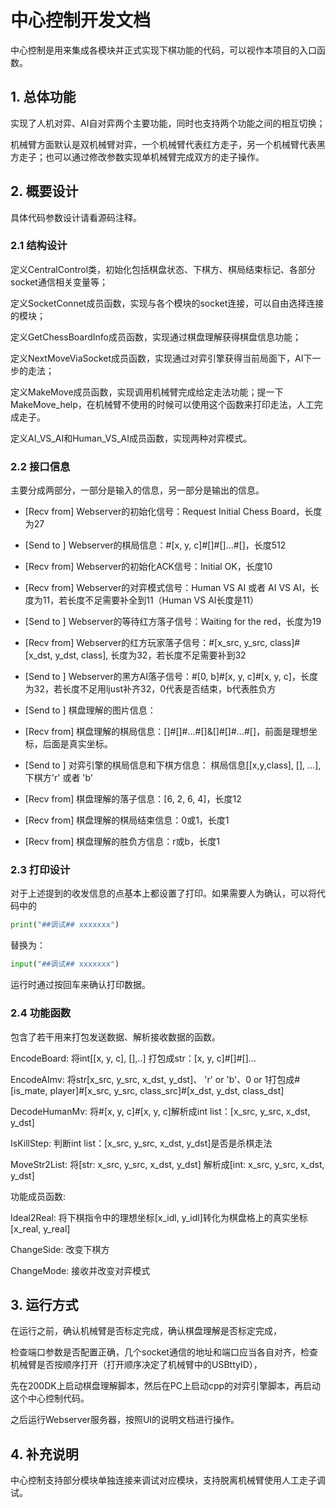 # 中心控制开发文档

中心控制是用来集成各模块并正式实现下棋功能的代码，可以视作本项目的入口函数。

## 1. 总体功能

实现了人机对弈、AI自对弈两个主要功能，同时也支持两个功能之间的相互切换；

机械臂方面默认是双机械臂对弈，一个机械臂代表红方走子，另一个机械臂代表黑方走子；也可以通过修改参数实现单机械臂完成双方的走子操作。

## 2. 概要设计

具体代码参数设计请看源码注释。

### 2.1 结构设计

定义CentralControl类，初始化包括棋盘状态、下棋方、棋局结束标记、各部分socket通信相关变量等；

定义SocketConnet成员函数，实现与各个模块的socket连接，可以自由选择连接的模块；

定义GetChessBoardInfo成员函数，实现通过棋盘理解获得棋盘信息功能；

定义NextMoveViaSocket成员函数，实现通过对弈引擎获得当前局面下，AI下一步的走法；

定义MakeMove成员函数，实现调用机械臂完成给定走法功能；提一下MakeMove_help，在机械臂不使用的时候可以使用这个函数来打印走法，人工完成走子。

定义AI_VS_AI和Human_VS_AI成员函数，实现两种对弈模式。

### 2.2 接口信息

主要分成两部分，一部分是输入的信息，另一部分是输出的信息。

- [Recv from] Webserver的初始化信号：Request Initial Chess Board，长度为27
- [Send to  ] Webserver的棋局信息：#[x, y, c]#[]#[]...#[]，长度512
- [Recv from] Webserver的初始化ACK信号：Initial OK，长度10
- [Recv from] Webserver的对弈模式信号：Human VS AI 或者 AI VS AI，长度为11，若长度不足需要补全到11（Human VS AI长度是11）
- [Send to  ] Webserver的等待红方落子信号：Waiting for the red，长度为19
- [Recv from] Webserver的红方玩家落子信号：#[x_src, y_src, class]#[x_dst, y_dst, class], 长度为32，若长度不足需要补到32
- [Send to  ] Webserver的黑方AI落子信号：#[0, b]#[x, y, c]#[x, y, c]，长度为32，若长度不足用ljust补齐32，0代表是否结束，b代表胜负方

- [Send to  ] 棋盘理解的图片信息：    
- [Recv from] 棋盘理解的棋局信息：[]#[]#...#[]&[]#[]#...#[]，前面是理想坐标，后面是真实坐标。
- [Send to  ] 对弈引擎的棋局信息和下棋方信息： 棋局信息[[x,y,class], [], ...], 下棋方'r' 或者 'b'
- [Recv from] 棋盘理解的落子信息：[6, 2, 6, 4]，长度12
- [Recv from] 棋盘理解的棋局结束信息：0或1，长度1
- [Recv from] 棋盘理解的胜负方信息：r或b，长度1

### 2.3 打印设计

对于上述提到的收发信息的点基本上都设置了打印。如果需要人为确认，可以将代码中的
```py
print("##调试## xxxxxxx")
```
替换为：
```py
input("##调试## xxxxxxx")
```

运行时通过按回车来确认打印数据。


### 2.4 功能函数

包含了若干用来打包发送数据、解析接收数据的函数。

EncodeBoard: 将int[[x, y, c], [],..] 打包成str：[x, y, c]#[]#[]...

EncodeAImv: 将str[x_src, y_src, x_dst, y_dst]、 'r' or 'b'、0 or 1打包成#[is_mate, player]#[x_src, y_src, class_src]#[x_dst, y_dst, class_dst]

DecodeHumanMv: 将#[x, y, c]#[x, y, c]解析成int list：[x_src, y_src, x_dst, y_dst]

IsKillStep: 判断int list：[x_src, y_src, x_dst, y_dst]是否是杀棋走法

MoveStr2List: 将[str: x_src, y_src, x_dst, y_dst] 解析成[int: x_src, y_src, x_dst, y_dst]

功能成员函数:

Ideal2Real: 将下棋指令中的理想坐标[x_idl, y_idl]转化为棋盘格上的真实坐标[x_real, y_real]

ChangeSide: 改变下棋方

ChangeMode: 接收并改变对弈模式

## 3. 运行方式

在运行之前，确认机械臂是否标定完成，确认棋盘理解是否标定完成，

检查端口参数是否配置正确，几个socket通信的地址和端口应当各自对齐，检查机械臂是否按顺序打开（打开顺序决定了机械臂中的USBttyID），

先在200DK上启动棋盘理解脚本，然后在PC上启动cpp的对弈引擎脚本，再启动这个中心控制代码。

之后运行Webserver服务器，按照UI的说明文档进行操作。

## 4. 补充说明

中心控制支持部分模块单独连接来调试对应模块，支持脱离机械臂使用人工走子调试。